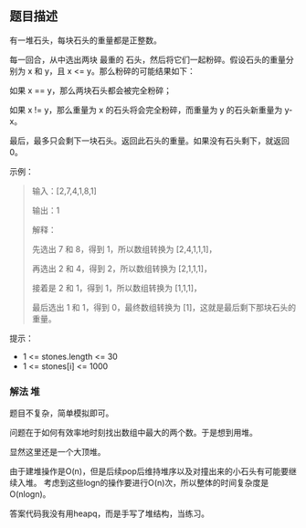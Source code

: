## 题目描述
有一堆石头，每块石头的重量都是正整数。

每一回合，从中选出两块 最重的 石头，然后将它们一起粉碎。假设石头的重量分别为 x 和 y，且 x <= y。那么粉碎的可能结果如下：

如果 x == y，那么两块石头都会被完全粉碎；

如果 x != y，那么重量为 x 的石头将会完全粉碎，而重量为 y 的石头新重量为 y-x。

最后，最多只会剩下一块石头。返回此石头的重量。如果没有石头剩下，就返回 0。

示例：
>输入：[2,7,4,1,8,1]
>
>输出：1
>
>解释：
>
>先选出 7 和 8，得到 1，所以数组转换为 [2,4,1,1,1]，
>
>再选出 2 和 4，得到 2，所以数组转换为 [2,1,1,1]，
>
>接着是 2 和 1，得到 1，所以数组转换为 [1,1,1]，
>
>最后选出 1 和 1，得到 0，最终数组转换为 [1]，这就是最后剩下那块石头的重量。
 

提示：
- 1 <= stones.length <= 30
- 1 <= stones[i] <= 1000

### 解法 堆
题目不复杂，简单模拟即可。

问题在于如何有效率地时刻找出数组中最大的两个数。于是想到用堆。

显然这里还是一个大顶堆。

由于建堆操作是O(n)，但是后续pop后维持堆序以及对撞出来的小石头有可能要继续入堆。
考虑到这些logn的操作要进行O(n)次，所以整体的时间复杂度是O(nlogn)。

答案代码我没有用heapq，而是手写了堆结构，当练习。